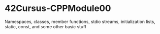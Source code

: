# 42Cursus-CPPModule00
Namespaces, classes, member functions, stdio streams, initialization lists, static, const, and some other basic stuff
